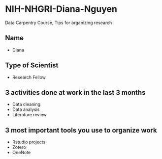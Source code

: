 # NIH-NHGRI-Diana-Nguyen
Data Carpentry Course, Tips for organizing research

## Name
- Diana

## Type of Scientist
- Research Fellow

## 3 activities done at work in the last 3 months
- Data cleaning
- Data analysis
- Literature review




## 3 most important tools you use to organize work
- Rstudio projects
- Zotero
- OneNote
